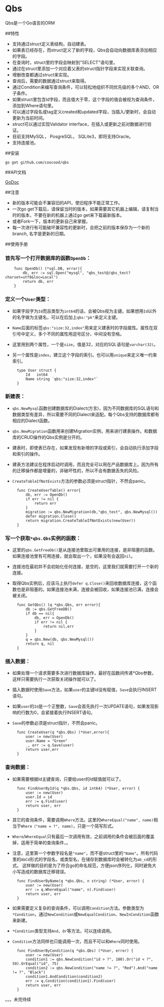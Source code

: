 Qbs
=====

Qbs是一个Go语言的ORM

##特性

* 支持通过struct定义表结构，自动建表。
* 如果表已经存在，而struct定义了新的字段，Qbs会自动向数据库表添加相应的字段。
* 在查询时，struct里的字段会映射到"SELECT"语句里。
* 通过在struct里添加一个对应着父表的struct指针字段来实现关联查询。
* 增删改查都通过struct来实现。
* 查询后，需要的数据通过struct来取得。
* 通过Condition来编写查询条件，可以轻松地组织不同优先级的多个AND、OR子条件。
* 如果struct里包含Id字段，而且值大于零，这个字段的值会被视为查询条件，添加到Where语句里。
* 可以通过字段名或tag定义created和updated字段，当插入/更新时，会自动更新为当前时间。
* struct可以通过实现Validator interface，在插入或更新之前对数据进行验证。
* 目前支持MySQL， PosgreSQL， SQLite3，即将支持Oracle。
* 支持连接池。

##安装

    go get github.com/coocood/qbs

##API文档

[GoDoc](http://godoc.org/github.com/coocood/qbs)

##注意

* 新的版本可能会不兼容旧的API，使旧程序不能正常工作。
* 一次go get下载后，请保留当时的版本，如果需要其它机器上编辑，请复制当时的版本，不要在新的机器上通过go get来下载最新版本。
* 或者Fork一下，版本的更新自己来掌握。
* 每一次进行有可能破坏兼容性的更新时，会把之前的版本保存为一个新的branch, 名字是更新的日期。

##使用手册


### 首先写一个打开数据库的函数`OpenDb`：


        func OpenDb() (*sql.DB, error){
            db, err := sql.Open("mysql", "qbs_test@/qbs_test?charset=utf8&loc=Local")
            return db, err
        }


### 定义一个`User`类型：
- 如果字段字为`Id`而且类型为`int64`的话，会被Qbs视为主键。如果想用`Id`以外的名字做为主键名，可以在后加上`qbs:"pk"`来定义主键。
- `Name`后面的标签`qbs:"size:32,index"`用来定义建表时的字段属性。属性在双引号中定义，多个不同的属性用逗号区分，中间没有空格。
- 这里用到两个属性，一个是`size`，值是32，对应的SQL语句是`varchar(32)`。
- 另一个属性是`index`，建立这个字段的索引。也可以用`unique`来定义唯一约束索引。


        type User struct {
            Id   int64
            Name string `qbs:"size:32,index"`
        }


### 新建表：
- `qbs.NewMysql`函数创建数据库的Dialect(方言)，因为不同数据库的SQL语句和数据类型有差异，所以需要不同的Dialect来适配。每个Qbs支持的数据库都有相应的Dialect函数。
- `qbs.NewMigration`函数用来创建Migration实例，用来进行建表操作。和数据库的CRUD操作的Qbs实例是分开的。
- 建表时，即使表已存在，如果发现有新增的字段或索引，会自动执行添加字段和索引的操作。
- 建表方法建议在程序启动时调用，而且完全可以用在产品数据库上。因为所有的迁移操作都是增量的，非破坏性的，所以不会有数据丢失的风险。
- `CreateTableIfNotExists`方法的参数必须是struct指针，不然会panic。


        func CreateUserTable() error{
            db, err := OpenDb()
            if err != nil {
                return err
            }
            migration := qbs.NewMigration(db,"qbs_test", qbs.NewMysql())
            defer migration.Close()
            return migration.CreateTableIfNotExists(new(User))
        }


### 写一个获取`*qbs.Qbs`实例的函数：
- 这里的`qbs.GetFreeDb()`是从连接池里取出可重用的连接，是非阻塞的函数。如果连接池里有可用连接，就会取出一个，如果没有会返回`nil`。
- 连接池在最初并不会初始化任何连接，是空的，这里我们就需要打开一个新的连接。
- 取得Qbs实例后，应该马上执行`defer q.Close()`来回收数据库连接，这个函数也是非阻塞的。如果连接池未满，连接会被回收，如果连接池已满，连接会被关闭。


        func GetQbs() (q *qbs.Qbs, err error){
            db := qbs.GetFreeDB()
            if db == nil{
                db, err = OpenDb()
                if err != nil {
                    return nil,err
                }
            }
            q = qbs.New(db, qbs.NewMysql())
            return q, nil
        }

### 插入数据：
- 如果处理一个请求需要多次进行数据库操作，最好在函数间传递*Qbs参数，这样只需要执行一次获取关闭操作就可以了。
- 插入数据时使用`Save`方法，如果`user`的主键Id没有赋值，`Save`会执行INSERT语句。
- 如果`user`的`Id`是一个正整数，`Save`会首先执行一次UPDATE语句，如果发现影响的行数为0，会紧接着执行INSERT语句。
- `Save`的参数必须是struct指针，不然会panic。


        func CreateUser(q *qbs.Qbs) (*User,error){
            user := new(User)
            user.Name = "Green"
            _, err := q.Save(user)
            return user,err
        }

### 查询数据：
- 如果需要根据Id主键查询，只要给user的Id赋值就可以了。


        func FindUserById(q *qbs.Qbs, id int64) (*User, error) {
            user := new(User)
            user.Id = id
            err := q.Find(user)
            return user, err
        }

- 其它的查询条件，需要调用`Where`方法。这里的`WhereEqual("name", name)`相当于`Where（"name = ?", name)`，只是一个简写形式。
- `Where`/`WhereEqual`只有最后一次调用有效，之前调用的条件会被后面的覆盖掉，适用于简单的查询条件，。
- 注意，这里第一个参数字段名是`"name"`，而不是struct里的`"Name"`。所有代码里的`AbCd`形式的字段名，或类型名，在储存到数据库时会被转化为`ab_cd`的形式。
这样做的目的是为了符合go的命名规范，方便json序列化，同时避免大小写造成的数据库迁移错误。


        func FindUserByName(q *qbs.Qbs, n string) (*User, error) {
            user := new(User)
            err := q.WhereEqual("name", n).Find(user)
            return user, err
        }


- 如果需要定义复杂的查询条件，可以调用`Condition`方法。参数类型为`*Condition`，通过`NewCondition`或`NewEqualCondition`、`NewInCondition`函数来新建。
- `*Condition`类型支持`And`、`Or`等方法，可以连续调用。
- `Condition`方法同样也只能调用一次，而且不可以和`Where`同时使用。


        func FindUserByCondition(q *qbs.Qbs) (*User, error) {
            user := new(User)
            condition1 := qbs.NewCondition("id > ?", 100).Or("id < ?", 50).OrEqual("id", 75)
            condition2 := qbs.NewCondition("name != ?", "Red").And("name != ?", "Black")
            condition1.AndCondition(condition2)
            err := q.Condition(condition1).Find(user)
            return user, err
        }

。。。未完待续